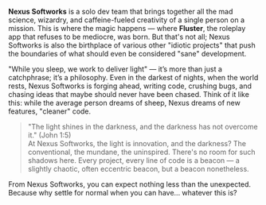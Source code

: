 **Nexus Softworks** is a solo dev team that brings together all the mad science, wizardry, and caffeine-fueled creativity of a single person on a mission. This is where the magic happens — where **Fluster**, the roleplay app that refuses to be mediocre, was born. But that's not all; Nexus Softworks is also the birthplace of various other "idiotic projects" that push the boundaries of what should even be considered "sane" development.

"While you sleep, we work to deliver light" — it’s more than just a catchphrase; it’s a philosophy. Even in the darkest of nights, when the world rests, Nexus Softworks is forging ahead, writing code, crushing bugs, and chasing ideas that maybe should never have been chased. Think of it like this: while the average person dreams of sheep, Nexus dreams of new features, "cleaner" code.

> "The light shines in the darkness, and the darkness has not overcome it." (John 1:5)  
At Nexus Softworks, the light is innovation, and the darkness? The conventional, the mundane, the uninspired. There's no room for such shadows here. Every project, every line of code is a beacon — a slightly chaotic, often eccentric beacon, but a beacon nonetheless.

From Nexus Softworks, you can expect nothing less than the unexpected. Because why settle for normal when you can have... whatever this is?
